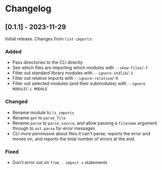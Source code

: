 Changelog
=========

[0.1.1] - 2023-11-29
--------------------

Initial release. Changes from `list-imports`:

### Added

- Pass directories to the CLI directly
- See which files are importing which modules with `--show-files`/`-f`
- Filter out standard library modules with `--ignore-stdlib`/`-S`
- Filter out relative imports with `--ignore-relative`/`-R`
- Filter out selected modules (and their submodules) with
  `--ignore MODULE`/`-i MODULE`

### Changed

- Rename module to `ls_imports`
- Rename `get` to `parse_file`
- Rename `parse` to `parse_source`, and allow passing a `filename` argument
  through to `ast.parse` for error messages
- CLI more permissive about files it can't parse; reports the error and moves
  on, and reports the total number of errors at the end.

### Fixed

- Don't error out on `from . import x` statements
